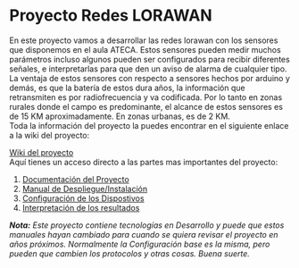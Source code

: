 # Proyecto Redes LORAWAN

En este proyecto vamos a desarrollar las redes lorawan con los sensores que disponemos en el aula ATECA. Estos sensores pueden medir muchos parámetros incluso algunos pueden ser configurados para recibir diferentes señales, e interpretarlas para que den un aviso de alarma de cualquier tipo. La ventaja de estos sensores con respecto a sensores hechos por arduino y demás, es que la batería de estos dura años, la información que retransmiten es por radiofrecuencia y va codificada. Por lo tanto en zonas rurales donde el campo es predominante, el alcance de estos sensores es de 15 KM aproximadamente. En zonas urbanas, es de 2 KM.  
Toda la información del proyecto la puedes encontrar en el siguiente enlace a la wiki del proyecto:  

[Wiki del proyecto](https://github.com/iesgrancapitan-proyectos/202122asir-junio-LORAWAN-JUAN-JOSE-GIL-LUNA/wiki)  
Aquí tienes un acceso directo a las partes mas importantes del proyecto:

1. [Documentación del Proyecto](https://github.com/iesgrancapitan-proyectos/202122asir-junio-LORAWAN-JUAN-JOSE-GIL-LUNA/wiki)
2. [Manual de Despliegue/Instalación](https://github.com/iesgrancapitan-proyectos/202122asir-junio-LORAWAN-JUAN-JOSE-GIL-LUNA/wiki/7Doc_Implantación)
3. [Configuración de los Dispostivos](https://github.com/iesgrancapitan-proyectos/202122asir-junio-LORAWAN-JUAN-JOSE-GIL-LUNA/wiki/Configuracion_dispositivos)
4. [Interpretación de los resultados](https://github.com/iesgrancapitan-proyectos/202122asir-junio-LORAWAN-JUAN-JOSE-GIL-LUNA/wiki/Interpretacion_resultados)

 __**Nota:**_ Este proyecto contiene tecnologías en Desarrollo y puede que estos manuales hayan cambiado para cuando se quiera revisar el proyecto en años próximos. Normalmente la Configuración base es la misma, pero pueden que cambien los protocolos y otras cosas. Buena suerte._